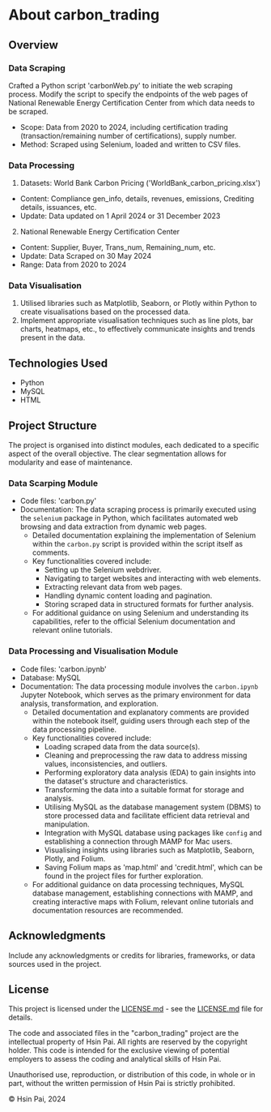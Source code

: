 # About carbon_trading

## Overview

### Data Scraping

Crafted a Python script 'carbonWeb.py' to initiate the web scraping process. Modify the script to specify the endpoints of the web pages of National Renewable Energy Certification Center from which data needs to be scraped.
- Scope: Data from 2020 to 2024, including certification trading (transaction/remaining number of certifications), supply number.
- Method: Scraped using Selenium, loaded and written to CSV files.

### Data Processing

1. Datasets: World Bank Carbon Pricing ('WorldBank_carbon_pricing.xlsx')
- Content: Compliance gen_info, details, revenues, emissions, Crediting details, issuances, etc.
- Update: Data updated on 1 April 2024 or 31 December 2023

2. National Renewable Energy Certification Center
- Content: Supplier, Buyer, Trans_num, Remaining_num, etc.
- Update: Data Scraped on 30 May 2024
- Range: Data from 2020 to 2024

### Data Visualisation

1. Utilised libraries such as Matplotlib, Seaborn, or Plotly within Python to create visualisations based on the processed data.
2. Implement appropriate visualisation techniques such as line plots, bar charts, heatmaps, etc., to effectively communicate insights and trends present in the data.

## Technologies Used

- Python
- MySQL
- HTML

## Project Structure

The project is organised into distinct modules, each dedicated to a specific aspect of the overall objective. The clear segmentation allows for modularity and ease of maintenance.

### Data Scarping Module

- Code files: 'carbon.py'
- Documentation: The data scraping process is primarily executed using the `selenium` package in Python, which facilitates automated web browsing and data extraction from dynamic web pages.
  - Detailed documentation explaining the implementation of Selenium within the `carbon.py` script is provided within the script itself as comments.
  - Key functionalities covered include:
    - Setting up the Selenium webdriver.
    - Navigating to target websites and interacting with web elements.
    - Extracting relevant data from web pages.
    - Handling dynamic content loading and pagination.
    - Storing scraped data in structured formats for further analysis.
  - For additional guidance on using Selenium and understanding its capabilities, refer to the official Selenium documentation and relevant online tutorials.

### Data Processing and Visualisation Module

- Code files: 'carbon.ipynb'
- Database: MySQL
- Documentation: The data processing module involves the `carbon.ipynb` Jupyter Notebook, which serves as the primary environment for data analysis, transformation, and exploration.
  - Detailed documentation and explanatory comments are provided within the notebook itself, guiding users through each step of the data processing pipeline.
  - Key functionalities covered include:
    - Loading scraped data from the data source(s).
    - Cleaning and preprocessing the raw data to address missing values, inconsistencies, and outliers.
    - Performing exploratory data analysis (EDA) to gain insights into the dataset's structure and characteristics.
    - Transforming the data into a suitable format for storage and analysis.
    - Utilising MySQL as the database management system (DBMS) to store processed data and facilitate efficient data retrieval and manipulation.
    - Integration with MySQL database using packages like `config` and establishing a connection through MAMP for Mac users.
    - Visualising insights using libraries such as Matplotlib, Seaborn, Plotly, and Folium.
    - Saving Folium maps as 'map.html' and 'credit.html', which can be found in the project files for further exploration.
  - For additional guidance on data processing techniques, MySQL database management, establishing connections with MAMP, and creating interactive maps with Folium, relevant online tutorials and documentation resources are recommended.

## Acknowledgments

Include any acknowledgments or credits for libraries, frameworks, or data sources used in the project.

## License

This project is licensed under the [LICENSE.md](LICENSE.md) - see the [LICENSE.md](LICENSE.md) file for details.

The code and associated files in the "carbon_trading" project are the intellectual property of Hsin Pai. All rights are reserved by the copyright holder. This code is intended for the exclusive viewing of potential employers to assess the coding and analytical skills of Hsin Pai.

Unauthorised use, reproduction, or distribution of this code, in whole or in part, without the written permission of Hsin Pai is strictly prohibited.

© Hsin Pai, 2024
